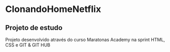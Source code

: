 # ClonandoHomeNetflix

## Projeto de estudo

Projeto desenvolvido através do curso Maratonas Academy na sprint HTML, CSS e GIT &amp; GIT HUB
